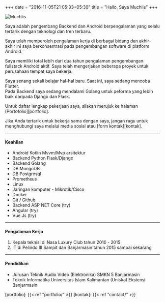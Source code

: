 +++
date = "2016-11-05T21:05:33+05:30"
title = "Hallo, Saya Muchlis"
+++

![Muchlis][1]

Saya adalah pengembang Backend dan Android berpengalaman yang selalu tertarik dengan teknologi dan tren terbaru.

Saya telah memperoleh pengalaman kerja di berbagai bidang dan akhir-akhir ini saya berkonsentrasi pada pengembangan software di platform Android.

Saya memiliki total lebih dari dua tahun pengalaman pengembangan fullstack Android aktif. Saya telah mengerjakan beberapa proyek untuk perusahaan tempat saya bekerja.

Saya senang sekali belajar hal-hal baru. Saat ini, saya sedang mencoba Flutter.  
Pada Backend saya sedang mendalami Golang untuk peforma yang lebih baik daripada Django dan Flask.

Untuk daftar lengkap pekerjaan saya, silakan merujuk ke halaman [Portofolio][portfolio].

Jika Anda tertarik untuk bekerja sama dengan saya, jangan ragu untuk menghubungi saya melalui media sosial atau [form kontak][kontak].

---

#### Keahlian
* Android Kotlin Mvvm/Mvp arsitektur
* Backend Python Flask/Django
* Backend Golang
* DB MongoDB
* DB Postgresql
* Prometheus
* Linux
* Jaringan komputer - Mikrotik/Cisco
* Docker
* Git / Github
* Backend ASP NET Core (try)
* Angular (try)
* Vue Js (try)
---

#### Pengalaman Kerja
1. Kepala teknisi di Nasa Luxury Club tahun 2010 - 2015
2. IT di Pelindo III Sampit dan Banjarmasin tahun 2015 sampai sekarang

---

#### Pendidikan
* Jurusan Teknik Audio Video (Elektronika) SMKN 5 Banjarmasin
* Teknik Informatika Universitas Islam Kalimantan (Uniska) Ekstensi Banjarmasin


[1]: /img/muchlis.png
[portfolio]: {{< ref "portfolio/" >}}
[kontak]: {{< ref "contact/" >}}